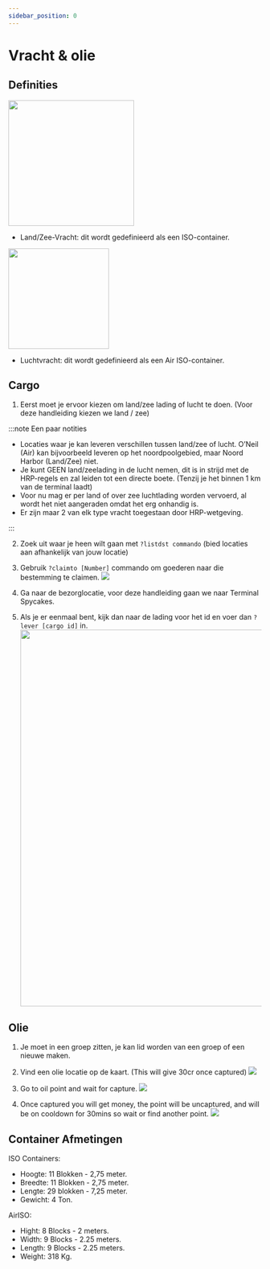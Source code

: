 ```yaml
---
sidebar_position: 0
---
```


# Vracht & olie

## Definities

<!-- css for flex -->
  <div class="flex-vcenter">
    <div>
      <img src="/img/hrp/cargooil/HRPISOContainer.png" width="250px"/>
    </div>
<p>

- Land/Zee-Vracht: dit wordt gedefinieerd als een ISO-container.

</p>
  </div>

<!-- css for flex -->
  <div class="flex-vcenter">
    <div>
      <img src="/img/hrp/cargooil/HRPAirISOContainerpng.png" width="200px"/>
    </div>
<p>

- Luchtvracht: dit wordt gedefinieerd als een Air ISO-container.

</p>
  </div>

## Cargo

1. Eerst moet je ervoor kiezen om land/zee lading of lucht te doen. (Voor deze handleiding kiezen we land / zee)

:::note Een paar notities

- Locaties waar je kan leveren verschillen tussen land/zee of lucht. O’Neil (Air) kan bijvoorbeeld leveren op het noordpoolgebied, maar Noord Harbor (Land/Zee) niet.
- Je kunt GEEN land/zeelading in de lucht nemen, dit is in strijd met de HRP-regels en zal leiden tot een directe boete. (Tenzij je het binnen 1 km van de terminal laadt)
- Voor nu mag er per land of over zee luchtlading worden vervoerd, al wordt het niet aangeraden omdat het erg onhandig is.
- Er zijn maar 2 van elk type vracht toegestaan door HRP-wetgeving.

:::

2. Zoek uit waar je heen wilt gaan met `?listdst commando` (bied locaties aan afhankelijk van jouw locatie)
3. Gebruik `?claimto [Number]` commando om goederen naar die bestemming te claimen. <img src="/img/hrp/cargooil/HRPClaimTo.png" />

4. Ga naar de bezorglocatie, voor deze handleiding gaan we naar Terminal Spycakes.
5. Als je er eenmaal bent, kijk dan naar de lading voor het id en voer dan `?lever [cargo id]` in. <img src="/img/hrp/cargooil/HRPDeliver.png" width="750px" />


## Olie

1. Je moet in een groep zitten, je kan lid worden van een groep of een nieuwe maken.
2. Vind een olie locatie op de kaart. (This will give 30cr once captured) <img src="/img/hrp/cargooil/HRPOilField.png" />

3. Go to oil point and wait for capture. <img src="/img/hrp/cargooil/HRPOilPointcapture1.png" />

4. Once captured you will get money, the point will be uncaptured, and will be on cooldown for 30mins so wait or find another point. <img src="/img/hrp/cargooil/HRPOilPointcapture2.png" />

## Container Afmetingen

ISO Containers:
- Hoogte: 11 Blokken - 2,75 meter.
- Breedte: 11 Blokken - 2,75 meter.
- Lengte: 29 blokken - 7,25 meter.
- Gewicht: 4 Ton.

AirISO:
- Hight: 8 Blocks - 2 meters.
- Width: 9 Blocks - 2.25 meters.
- Length: 9 Blocks - 2.25 meters.
- Weight: 318 Kg.